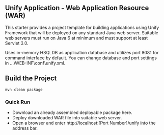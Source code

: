 ## Unify Application - Web Application Resource (WAR)
This starter provides a project template for building applications using Unify Framework that will be deployed on any standard Java web server. Suitable web servers must run on Java 6 at minimum and must support at least Servlet 3.0.

Uses in-memory HSQLDB as application database and utilizes port 8081 for command interface by default. You can change database and port settings in ...\WEB-INF\conf\unify.xml.

## Build the Project

```
mvn clean package
```
 
### Quick Run
* Download an already assembled deployable package here.
* Deploy downloaded WAR file into suitable web server.
* Open a browser and enter http://localhost:\[Port Number]/unify into the address bar.

